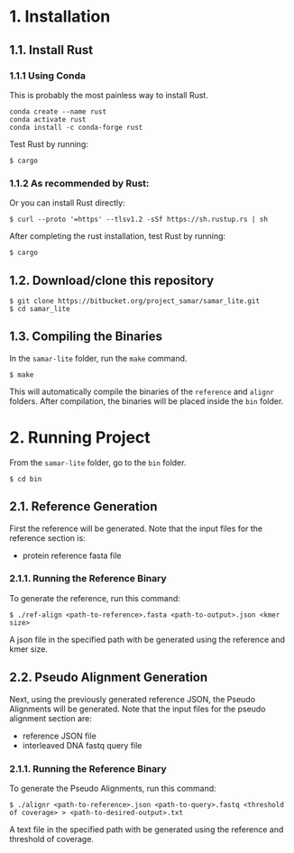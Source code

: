 # 1. Installation

## 1.1. Install  Rust 
### 1.1.1 Using Conda
This is probably the most painless way to install Rust. 

```
conda create --name rust
conda activate rust
conda install -c conda-forge rust
```
Test Rust by running:
```
$ cargo
```

### 1.1.2 As recommended by Rust:
Or you can install Rust directly:
```
$ curl --proto '=https' --tlsv1.2 -sSf https://sh.rustup.rs | sh
```
After completing the rust installation, test Rust by running:
```
$ cargo
```


## 1.2. Download/clone this repository

```
$ git clone https://bitbucket.org/project_samar/samar_lite.git
$ cd samar_lite
```

## 1.3. Compiling the Binaries
In the `samar-lite` folder, run the `make` command.
```
$ make
```
This will automatically compile the binaries of the `reference` and `alignr` folders.
After compilation, the binaries will be placed inside the `bin` folder.

# 2. Running Project
From the `samar-lite` folder, go to the `bin` folder.
```
$ cd bin
```

## 2.1. Reference Generation
First the reference will be generated. 
Note that the input files for the reference section is: 
- protein reference fasta file

### 2.1.1. Running the Reference Binary 
To generate the reference, run this command: 
```
$ ./ref-align <path-to-reference>.fasta <path-to-output>.json <kmer size>
```
A json file in the specified path with be generated using the reference and kmer size. 

## 2.2. Pseudo Alignment Generation
Next, using the previously generated reference JSON, the Pseudo Alignments will be generated.
Note that the input files for the pseudo alignment section are: 
- reference JSON file
- interleaved DNA fastq query file 

### 2.1.1. Running the Reference Binary 
To generate the Pseudo Alignments, run this command: 
```
$ ./alignr <path-to-reference>.json <path-to-query>.fastq <threshold of coverage> > <path-to-desired-output>.txt
```
A text file in the specified path with be generated using the reference and threshold of coverage. 

